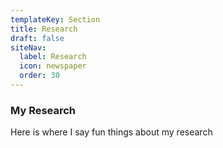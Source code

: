 ```yaml
---
templateKey: Section
title: Research
draft: false
siteNav:
  label: Research
  icon: newspaper
  order: 30
---
```


### My Research

Here is where I say fun things about my research
